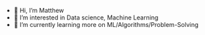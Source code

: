 - 👋 Hi, I’m Matthew 
- 👀 I’m interested in Data science, Machine Learning
- 🌱 I’m currently learning more on ML/Algorithms/Problem-Solving
